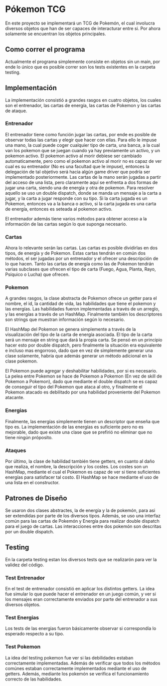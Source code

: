 # Pókemon TCG
En este proyecto se implementará un TCG de Pokemón, el cual involucra diversos objetos que han de ser capaces de interacturar entre si. Por ahora solamente se encuentran los objetos principales.
## Como correr el programa
Actualmente el programa simplemente consiste en objetos sin un main, por ende lo único que es posible correr son los tests existentes en la carpeta testing.
## Implementación
La implementación consistió a grandes rasgos en cuatro objetos, los cuales son el entrenador, las cartas de energía, las cartas de Pokemon y las cartas de ataque.  
### Entrenador
El entrenador tiene como función jugar las cartas, por ende es posible de observar todas las cartas y elegir que hacer con ellas. Para ello le impuse una mano, la cual puede coger cualquier tipo de carta, una banca, a la cual van los pokemon que se juegan cuando ya hay previamente un activo, y un pokemon activo. El pokemon activo al morir debiese ser cambiado automaticamente, pero como el pokemon activo al morir no es capaz de ver cual es su entrenador (No es una facultad que le impuse), entonces la delegación de tal objetivo será hacia algún game driver que podría ser implementado posteriormente.
Las cartas de la mano serán jugadas a partir del acceso de una lista, pero claramente aquí se enfrenta a dos formas de jugar una carta, siendo una de energía y otra de pokemon. Para resolver aquello se uso un double dispatch, donde se manda un mensaje a la carta a jugar, y la carta a jugar responde con su tipo. Si la carta jugada es un Pokemon, entonces va a la banca o activo, si la carta jugada es una carta de energía, entonces es seteada al pokemon activo.  

El entrenador además tiene varios métodos para obtener acceso a la información de las cartas según lo que suponga necesario.  
### Cartas
Ahora lo relevante serán las cartas. Las cartas es posible dividirlas en dos tipos, de energía y de Pokemon. Estas cartas tendrán en común dos métodos, el ser jugadas por un entrenador y el ofrecer una descripción de lo que hacen. Tanto las cartas de energía como las de Pokemon tendrán varias subclases que ofrecen el tipo de carta (Fuego, Agua, Planta, Rayo, Psíquico o Lucha) que ofrecen.  
### Pokemon
A grandes rasgos, la clase abstracta de Pokemon ofrece un getter para el nombre, el id, la cantidad de vida, las habilidades que tiene el pokemon y las energías. Las habilidades fueron implementadas a través de un arreglo, y las energías a través de un HashMap. Finalmente también los descriptores son strings que muestran información según lo necesario.  

El HashMap del Pokemon se genera simplemente a través de la visualización del tipo de la carta de energía asociada. El tipo de la carta será un mensaje en string que dará la propia carta. Se pensó en un principio hacer esto por double dispatch, pero finalmente la situación era equivalente e incluso mas engorroso, dado que en vez de simplemente generar una clase solamente, habría que además generar un método adicional en la clase pokemon.

El Pokemon puede agregar y deshabilitar habilidades, por si es necesario. La pelea entre Pokemon se hace de Pokemon a Pokemon (En vez de skill de Pokemon a Pokemon), dado que mediante el double dispatch se es capaz de conseguir el tipo del Pokemon que ataca al otro, y finalmente el Pokemon atacado es debilitado por una habilidad proveniente del Pokemon atacante.  
### Energias
Finalmente, las energías simplemente tienen un descriptor que enseña que tipo es. La implementación de las energías es suficiente pero no es mejorable, dado que existe una clase que se prefirió no eliminar que no tiene ningún próposito.  
### Ataques
Por último, la clase de habilidad también tiene getters, en cuanto al daño que realiza, el nombre, la descripción y los costes. Los costes son un HashMap, mediante el cual el Pokemon es capaz de ver si tiene suficientes energías para satisfacer tal costo. El HashMap se hace mediante el uso de una lista en el constructor.
## Patrones de Diseño
Se usaron dos clases abstractes, la de energía y la de pokemón, para asi ser extendidas por parte de los diversos tipos. Además, se uso una interfaz común para las cartas de Pokemón y Energía para realizar double dispatch para el juego de cartas. Las interacciones entre dos pokemón son descritas por un double dispatch. 

## Testing
En la carpeta testing estan los diversos tests que se realizarón para ver la validez del código.  

### Test Entrenador
En el test de entrenador consistió en aplicar los distintos getters. La idea fue simular lo que puede hacer el entrenador en un juego común, y ver si los mensajes eran correctamente enviados por parte del entrenador a sus diversos objetos.  

### Test Energias
Los tests de las energias fueron básicamente observar si correspondía lo esperado respecto a su tipo.  

### Test Pokemon
La idea del testing pokemon fue ver si las debilidades estaban correctamente implementadas. Además de verificar que todos los métodos comúnes estaban correctamente implementados mediante el uso de getters. Además, mediante los pokemón se verifica el funcionamiento correcto de las habilidades.

